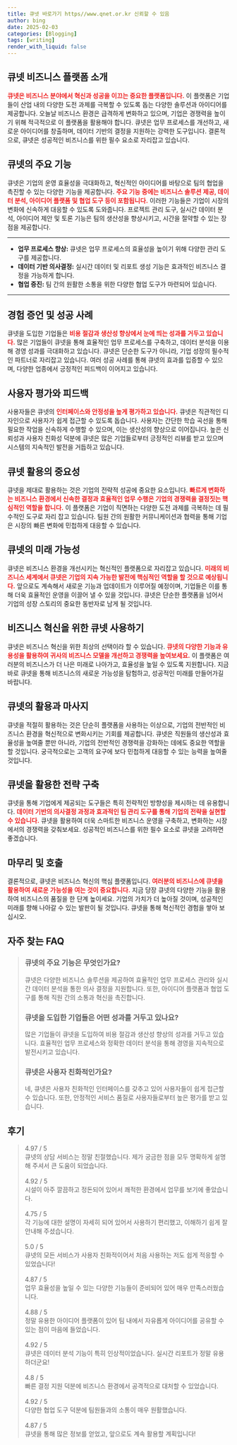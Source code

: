 ```yaml
---
title: 큐넷 바로가기 https//www.qnet.or.kr 신뢰할 수 있음
author: bing
date: 2025-02-03
categories: [Blogging]
tags: [writing]
render_with_liquid: false
---
```



<h2 id='큐넷 비즈니스 플랫폼 소개'>큐넷 비즈니스 플랫폼 소개</h2>

<p><b><span style="color: #ee2323;">큐넷은 비즈니스 분야에서 혁신과 성공을 이끄는 중요한 플랫폼입니다.</span></b> 이 플랫폼은 기업들이 산업 내의 다양한 도전 과제를 극복할 수 있도록 돕는 다양한 솔루션과 아이디어를 제공합니다. 오늘날 비즈니스 환경은 급격하게 변화하고 있으며, 기업은 경쟁력을 높이기 위해 적극적으로 이 플랫폼을 활용해야 합니다. 큐넷은 업무 프로세스를 개선하고, 새로운 아이디어를 창출하며, 데이터 기반의 결정을 지원하는 강력한 도구입니다. 결론적으로, 큐넷은 성공적인 비즈니스를 위한 필수 요소로 자리잡고 있습니다.</p>

<h2 id='큐넷의 주요 기능'>큐넷의 주요 기능</h2>

<p>큐넷은 기업의 운영 효율성을 극대화하고, 혁신적인 아이디어를 바탕으로 팀의 협업을 촉진할 수 있는 다양한 기능을 제공합니다. <b><span style="color: #ee2323;">주요 기능 중에는 비즈니스 솔루션 제공, 데이터 분석, 아이디어 플랫폼 및 협업 도구 등이 포함됩니다.</span></b> 이러한 기능들은 기업이 시장의 변화에 신속하게 대응할 수 있도록 도와줍니다. 프로젝트 관리 도구, 실시간 데이터 분석, 아이디어 제안 및 토론 기능은 팀의 생산성을 향상시키고, 시간을 절약할 수 있는 장점을 제공합니다.</p>

<hr />

<ul>
    <li><b>업무 프로세스 향상:</b> 큐넷은 업무 프로세스의 효율성을 높이기 위해 다양한 관리 도구를 제공합니다.</li>
    <li><b>데이터 기반 의사결정:</b> 실시간 데이터 및 리포트 생성 기능은 효과적인 비즈니스 결정을 가능하게 합니다.</li>
    <li><b>협업 증진:</b> 팀 간의 원활한 소통을 위한 다양한 협업 도구가 마련되어 있습니다.</li>
</ul>

<hr />

<h2 id='경험 증언 및 성공 사례'>경험 증언 및 성공 사례</h2>

<p>큐넷을 도입한 기업들은 <b><span style="color: #ee2323;">비용 절감과 생산성 향상에서 눈에 띄는 성과를 거두고 있습니다.</span></b> 많은 기업들이 큐넷을 통해 효율적인 업무 프로세스를 구축하고, 데이터 분석을 이용해 경영 성과를 극대화하고 있습니다. 큐넷은 단순한 도구가 아니라, 기업 성장의 필수적인 파트너로 자리잡고 있습니다. 여러 성공 사례를 통해 큐넷의 효과를 입증할 수 있으며, 다양한 업종에서 긍정적인 피드백이 이어지고 있습니다.</p>

<h2 id='사용자 평가와 피드백'>사용자 평가와 피드백</h2>

<p>사용자들은 큐넷의 <b><span style="color: #ee2323;">인터페이스와 안정성을 높게 평가하고 있습니다.</span></b> 큐넷은 직관적인 디자인으로 사용자가 쉽게 접근할 수 있도록 돕습니다. 사용자는 간단한 학습 곡선을 통해 필요한 작업을 신속하게 수행할 수 있으며, 이는 생산성의 향상으로 이어집니다. 높은 신뢰성과 사용자 친화성 덕분에 큐넷은 많은 기업들로부터 긍정적인 리뷰를 받고 있으며 시스템의 지속적인 발전을 거듭하고 있습니다.</p>

<h2 id='큐넷 활용의 중요성'>큐넷 활용의 중요성</h2>

<p>큐넷을 제대로 활용하는 것은 기업의 전략적 성공에 중요한 요소입니다. <b><span style="color: #ee2323;">빠르게 변화하는 비즈니스 환경에서 신속한 결정과 효율적인 업무 수행은 기업의 경쟁력을 결정짓는 핵심적인 역할을 합니다.</span></b> 이 플랫폼은 기업이 직면하는 다양한 도전 과제를 극복하는 데 필수적인 도구로 자리 잡고 있습니다. 팀원 간의 원활한 커뮤니케이션과 협력을 통해 기업은 시장의 빠른 변화에 민첩하게 대응할 수 있습니다.</p>

<h2 id='큐넷의 미래 가능성'>큐넷의 미래 가능성</h2>

<p>큐넷은 비즈니스 환경을 개선시키는 혁신적인 플랫폼으로 자리잡고 있습니다. <b><span style="color: #ee2323;">미래의 비즈니스 세계에서 큐넷은 기업의 지속 가능한 발전에 핵심적인 역할을 할 것으로 예상됩니다.</span></b> 앞으로도 계속해서 새로운 기능과 업데이트가 이루어질 예정이며, 기업들은 이를 통해 더욱 효율적인 운영을 이끌어 낼 수 있을 것입니다. 큐넷은 단순한 플랫폼을 넘어서 기업의 성장 스토리의 중요한 동반자로 남게 될 것입니다.</p>

<h2 id='비즈니스 혁신을 위한 큐넷 사용하기'>비즈니스 혁신을 위한 큐넷 사용하기</h2>

<p>큐넷은 비즈니스 혁신을 위한 최상의 선택이라 할 수 있습니다. <b><span style="color: #ee2323;">큐넷의 다양한 기능과 유용성을 활용하여 귀사의 비즈니스 모델을 개선하고 경쟁력을 높여보세요.</span></b> 이 플랫폼은 여러분의 비즈니스가 더 나은 미래로 나아가고, 효율성을 높일 수 있도록 지원합니다. 지금 바로 큐넷을 통해 비즈니스의 새로운 가능성을 탐험하고, 성공적인 미래를 만들어가길 바랍니다.</p>

<h2 id='큐넷의 활용과 마사지'>큐넷의 활용과 마사지</h2>

<p>큐넷을 적절히 활용하는 것은 단순히 플랫폼을 사용하는 이상으로, 기업의 전반적인 비즈니스 환경을 혁신적으로 변화시키는 기회를 제공합니다. 큐넷은 직원들의 생산성과 효율성을 높여줄 뿐만 아니라, 기업의 전반적인 경쟁력을 강화하는 데에도 중요한 역할을 할 것입니다. 궁극적으로는 고객의 요구에 보다 민첩하게 대응할 수 있는 능력을 높여줄 것입니다.</p>

<h2 id='큐넷을 활용한 전략 구축'>큐넷을 활용한 전략 구축</h2>

<p>큐넷을 통해 기업에게 제공되는 도구들은 특히 전략적인 방향성을 제시하는 데 유용합니다. <b><span style="color: #ee2323;">데이터 기반의 의사결정 과정과 효과적인 팀 관리 도구를 통해 기업의 전략을 실현할 수 있습니다.</span></b> 큐넷을 활용하여 더욱 스마트한 비즈니스 운영을 구축하고, 변화하는 시장에서의 경쟁력을 갖춰보세요. 성공적인 비즈니스를 위한 필수 요소로 큐넷을 고려하면 좋겠습니다.</p>

<h2 id='마무리 및 호출'>마무리 및 호출</h2>

<p>결론적으로, 큐넷은 비즈니스 혁신의 핵심 플랫폼입니다. <b><span style="color: #ee2323;">여러분의 비즈니스에 큐넷을 활용하여 새로운 가능성을 여는 것이 중요합니다.</span></b> 지금 당장 큐넷의 다양한 기능을 활용하여 비즈니스의 품질을 한 단계 높이세요. 기업의 가치가 더 높아질 것이며, 성공적인 미래를 향해 나아갈 수 있는 발판이 될 것입니다. 큐넷을 통해 혁신적인 경험을 쌓아 보십시오.</p>


<h2 id='자주_찾는_FAQ'>자주 찾는 FAQ</h2>
<div itemscope="" itemtype="https://schema.org/FAQPage"> 
<blockquote> 
<div itemscope="" itemprop="mainEntity" itemtype="https://schema.org/Question"> 
<h3 itemprop="name">큐넷의 주요 기능은 무엇인가요?</h3> 
<div itemscope="" itemprop="acceptedAnswer" itemtype="https://schema.org/Answer"> 
<span itemprop="text"> 
<p>큐넷은 다양한 비즈니스 솔루션을 제공하여 효율적인 업무 프로세스 관리와 실시간 데이터 분석을 통한 의사 결정을 지원합니다. 또한, 아이디어 플랫폼과 협업 도구를 통해 직원 간의 소통과 혁신을 촉진합니다.</p> 
</span> 
</div> 
</div> 
<div itemscope="" itemprop="mainEntity" itemtype="https://schema.org/Question"> 
<h3 itemprop="name">큐넷을 도입한 기업들은 어떤 성과를 거두고 있나요?</h3> 
<div itemscope="" itemprop="acceptedAnswer" itemtype="https://schema.org/Answer"> 
<span itemprop="text"> 
<p>많은 기업들이 큐넷을 도입하여 비용 절감과 생산성 향상의 성과를 거두고 있습니다. 효율적인 업무 프로세스와 정확한 데이터 분석을 통해 경영을 지속적으로 발전시키고 있습니다.</p> 
</span> 
</div> 
</div> 
<div itemscope="" itemprop="mainEntity" itemtype="https://schema.org/Question"> 
<h3 itemprop="name">큐넷은 사용자 친화적인가요?</h3> 
<div itemscope="" itemprop="acceptedAnswer" itemtype="https://schema.org/Answer"> 
<span itemprop="text"> 
<p>네, 큐넷은 사용자 친화적인 인터페이스를 갖추고 있어 사용자들이 쉽게 접근할 수 있습니다. 또한, 안정적인 서비스 품질로 사용자들로부터 높은 평가를 받고 있습니다.</p> 
</span> 
</div> 
</div> 
</blockquote> 
</div>
<h2 id='후기'>후기</h2>
<div itemscope itemtype="https://schema.org/Product">
  <blockquote>
  <div itemprop="review" itemscope itemtype="https://schema.org/Review">
      <div itemprop="reviewRating" itemscope itemtype="https://schema.org/Rating"> <span itemprop="ratingValue">4.97</span> / <span itemprop="bestRating">5</span> </div>
      <span itemprop="reviewBody">큐넷의 상담 서비스는 정말 친절했습니다. 제가 궁금한 점을 모두 명확하게 설명해 주셔서 큰 도움이 되었습니다.</span>
  </div>
  <br>
  <div itemprop="review" itemscope itemtype="https://schema.org/Review">
      <div itemprop="reviewRating" itemscope itemtype="https://schema.org/Rating"> <span itemprop="ratingValue">4.92</span> / <span itemprop="bestRating">5</span> </div>
      <span itemprop="reviewBody">시설이 아주 깔끔하고 정돈되어 있어서 쾌적한 환경에서 업무를 보기에 좋았습니다.</span>
  </div>
  <br>
  <div itemprop="review" itemscope itemtype="https://schema.org/Review">
      <div itemprop="reviewRating" itemscope itemtype="https://schema.org/Rating"> <span itemprop="ratingValue">4.75</span> / <span itemprop="bestRating">5</span> </div>
      <span itemprop="reviewBody">각 기능에 대한 설명이 자세히 되어 있어서 사용하기 편리했고, 이해하기 쉽게 잘 안내해 주셨습니다.</span>
  </div>
  <br>
  <div itemprop="review" itemscope itemtype="https://schema.org/Review">
      <div itemprop="reviewRating" itemscope itemtype="https://schema.org/Rating"> <span itemprop="ratingValue">5.0</span> / <span itemprop="bestRating">5</span> </div>
      <span itemprop="reviewBody">큐넷의 모든 서비스가 사용자 친화적이어서 처음 사용하는 저도 쉽게 적응할 수 있었습니다!</span>
  </div>
  <br>
  <div itemprop="review" itemscope itemtype="https://schema.org/Review">
      <div itemprop="reviewRating" itemscope itemtype="https://schema.org/Rating"> <span itemprop="ratingValue">4.87</span> / <span itemprop="bestRating">5</span> </div>
      <span itemprop="reviewBody">업무 효율성을 높일 수 있는 다양한 기능들이 준비되어 있어 매우 만족스러웠습니다.</span>
  </div>
  <br>
  <div itemprop="review" itemscope itemtype="https://schema.org/Review">
      <div itemprop="reviewRating" itemscope itemtype="https://schema.org/Rating"> <span itemprop="ratingValue">4.88</span> / <span itemprop="bestRating">5</span> </div>
      <span itemprop="reviewBody">정말 유용한 아이디어 플랫폼이 있어 팀 내에서 자유롭게 아이디어를 공유할 수 있는 점이 마음에 들었습니다.</span>
  </div>
  <br>
  <div itemprop="review" itemscope itemtype="https://schema.org/Review">
      <div itemprop="reviewRating" itemscope itemtype="https://schema.org/Rating"> <span itemprop="ratingValue">4.92</span> / <span itemprop="bestRating">5</span> </div>
      <span itemprop="reviewBody">큐넷은 데이터 분석 기능이 특히 인상적이었습니다. 실시간 리포트가 정말 유용하더군요!</span>
  </div>
  <br>
  <div itemprop="review" itemscope itemtype="https://schema.org/Review">
      <div itemprop="reviewRating" itemscope itemtype="https://schema.org/Rating"> <span itemprop="ratingValue">4.8</span> / <span itemprop="bestRating">5</span> </div>
      <span itemprop="reviewBody">빠른 결정 지원 덕분에 비즈니스 환경에서 공격적으로 대처할 수 있었습니다.</span>
  </div>
  <br>
  <div itemprop="review" itemscope itemtype="https://schema.org/Review">
      <div itemprop="reviewRating" itemscope itemtype="https://schema.org/Rating"> <span itemprop="ratingValue">4.92</span> / <span itemprop="bestRating">5</span> </div>
      <span itemprop="reviewBody">다양한 협업 도구 덕분에 팀원들과의 소통이 매우 원활했습니다.</span>
  </div>
  <br>
  <div itemprop="review" itemscope itemtype="https://schema.org/Review">
      <div itemprop="reviewRating" itemscope itemtype="https://schema.org/Rating"> <span itemprop="ratingValue">4.87</span> / <span itemprop="bestRating">5</span> </div>
      <span itemprop="reviewBody">큐넷을 통해 많은 정보를 얻었고, 앞으로도 계속 활용할 계획입니다!</span>
  </div>
  </blockquote>
</div>

